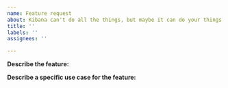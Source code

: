 ```yaml
---
name: Feature request
about: Kibana can't do all the things, but maybe it can do your things.
title: ''
labels: ''
assignees: ''

---
```


**Describe the feature:**

**Describe a specific use case for the feature:**
